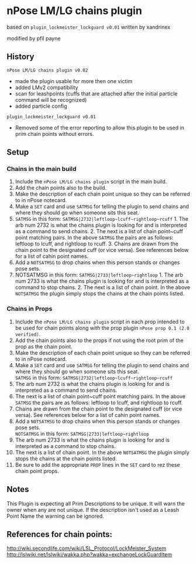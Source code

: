# nPose LM/LG chains plugin
based on `plugin_lockmeister_lockguard v0.01` written by xandrinex

modified by pfil payne

## History

`nPose LM/LG chains plugin v0.02`
- made the plugin usable for more then one victim
- added LMv2 compatibility
- scan for leashpoints (cuffs that are attached after the initial particle command will be recognized)
- added particle config

`plugin_lockmeister_lockguard v0.01`
- Removed some of the error reporting to allow this plugin to be used in prim chain points without errors.

## Setup
### Chains in the main build
1.  Include the `nPose LM/LG chains plugin` script in the main build.
2.  Add the chain points also to the build.
3.  Make the description of each chain point unique so they can be referred to in nPose notecard.
4.  Make a `SET` card and use `SATMSG` for telling the plugin to send chains and where they should go when someone sits this seat.
  1. `SATMSG` in this form: `SATMSG|2732|leftloop~lcuff~rightloop~rcuff`
    1. The arb num 2732 is what the chains plugin is looking for and is interpreted as a command to send chains.
    2. The next is a list of chain point~cuff point matching pairs.  In the above `SATMSG` the pairs are as follows:  leftloop to lcuff, and rightloop to rcuff.
    3. Chains are drawn from the chain point to the designated cuff (or vice versa). See references below for a list of cahin point names.
5. Add a `NOTSATMSG` to drop chains when this person stands or changes pose sets.
  1.  NOTSATMSG in this form: `SATMSG|2733|leftloop~rightloop`
    1. The arb num 2733 is what the chains plugin is looking for and is interpreted as a command to stop chains.
    2. The next is a list of chain point.  In the above `NOTSATMSG` the plugin simply stops the chains at the chain points listed.

### Chains in Props
1. Include the `nPose LM/LG chains plugin` script in each prop intended to be used for chain points along with the prop plugin `nPose prop 0.1 (2.0 verified)`.
2. Add the chain points also to the props if not using the root prim of the prop as the chain point.
3. Make the description of each chain point unique so they can be referred to in nPose notecard.
4. Make a `SET` card and use `SATMSG` for telling the plugin to send chains and where they should go when someone sits this seat.  
`SATMSG` in this form: `SATMSG|2732|leftloop~lcuff~rightloop~rcuff`
  1. The arb num 2732 is what the chains plugin is looking for and is interpreted as a command to send chains.
  2. The next is a list of chain point~cuff point matching pairs. In the above `SATMSG` the pairs are as follows:  leftloop to lcuff, and rightloop to rcuff.
  3. Chains are drawn from the chain point to the designated cuff (or vice versa). See references below for a list of cahin point names.
5. Add a `NOTSATMSG` to drop chains when this person stands or changes pose sets.  
  `NOTSATMSG` in this form: `SATMSG|2733|leftloop~rightloop`
  1. The arb num 2733 is what the chains plugin is looking for and is interpreted as a command to stop chains.
  2. The next is a list of chain point.  In the above `NOTSATMSG` the plugin simply stops the chains at the chain points listed.
6. Be sure to add the appropriate `PROP` lines in the `SET` card to rez these chain point props.

## Notes
This Plugin is expecting all Prim Descriptions to be unique. It will warn the owner when any are not unique. If the description isn't used as a Leash Point Name the warning can be ignored.

## References for chain points:
http://wiki.secondlife.com/wiki/LSL_Protocol/LockMeister_System  
http://lslwiki.net/lslwiki/wakka.php?wakka=exchangeLockGuardItem
